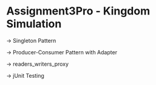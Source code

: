 # Assignment3Pro - Kingdom Simulation

-> Singleton Pattern

-> Producer-Consumer Pattern with Adapter

-> readers_writers_proxy

-> jUnit Testing
